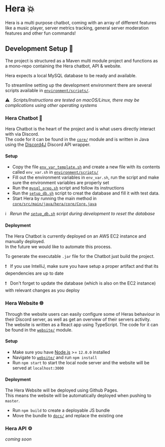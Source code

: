 # Hera :boom:

Hera is a multi purpose chatbot, coming with an array of different features like a music player, server metrics tracking, general server moderation features and other fun commands!

## Development Setup :rocket:

The project is structured as a Maven multi module project and functions as a mono-repo containing the Hera chatbot, API & website.

Hera expects a local MySQL database to be ready and available.  

To streamline setting up the development environment there are several scripts available in [`environment/scripts/`](https://github.com/AarKro/Hera/tree/master/environment/scripts).  

:warning: &nbsp; _Scripts/Instructions are tested on macOS/Linux, there may be complications using other operating systems_

### Hera Chatbot :robot:

Hera Chatbot is the heart of the project and is what users directly interact with via Discord.  
The code for it can be found in the [`core/`](https://github.com/AarKro/Hera/tree/master/core) module and is written in Java using the [Discord4J](https://github.com/Discord4J/Discord4J) Discord API wrapper.

#### Setup

* Copy the file [`env_var_template.sh`](https://github.com/AarKro/Hera/blob/master/environment/scripts/env_var_template.sh) and create a new file with its contents called `env_var.sh` in [`environment/scripts/`](https://github.com/AarKro/Hera/tree/master/environment/scripts)
* Fill out the environment variables in `env_var.sh`, run the script and make sure the environment variables are properly set
* Run the [`mysql_prep.sh`](https://github.com/AarKro/Hera/blob/master/environment/scripts/mysql_prep.sh) script and follow its instructions
* Run the [`setup_db.sh`](https://github.com/AarKro/Hera/blob/master/environment/scripts/setup_db.sh) script to creat the database and fill it with test data.
* Start Hera by running the main method in [`core/src/main/java/hera/core/Core.java`](https://github.com/AarKro/Hera/blob/master/core/src/main/java/hera/core/Core.java)

:information_source: &nbsp; _Rerun the [`setup_db.sh`](https://github.com/AarKro/Hera/blob/master/environment/scripts/setup_db.sh) script during development to reset the database_

#### Deployment

The Hera Chatbot is currently deployed on an AWS EC2 instance and manually deployed.  
In the future we would like to automate this process.  

To generate the executable `.jar` file for the Chatbot just build the project.

:exclamation: &nbsp; If you use IntelliJ, make sure you have setup a proper artifact and that its dependencies are up to date  

:exclamation: &nbsp; Don't forget to update the database (which is also on the EC2 instance) with relevant changes as you deploy

### Hera Website :globe_with_meridians:

Through the website users can easily configure some of Heras behaviour in their Discord server, as well as get an overview of their servers activity.  
The website is written as a React app using TypeScript. The code for it can be found in the [`website/`](https://github.com/AarKro/Hera/tree/master/core) module.

#### Setup

* Make sure you have [Node.js](https://nodejs.org/en/) >= `12.0.0` installed
* Navigate to [`website/`](https://github.com/AarKro/Hera/tree/master/website) and run `npm install`
* Run `npm start` to start the local node server and the website will be served at `localhost:3000`

#### Deployment

The Hera Website will be deployed using Github Pages.  
This means the website will be automatically deployed when pushing to `master`.

* Run `npm build` to create a deployable JS bundle
* Move the bundle to [`docs/`](https://github.com/AarKro/Hera/tree/master/docs) and replace the existing one


### Hera API :gear:
_coming soon_
